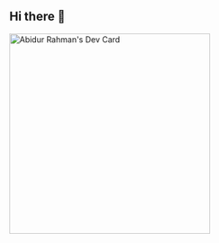 ## Hi there 👋

<!--
**MrAbidAkash/mrabidakash** is a ✨ _special_ ✨ repository because its `README.md` (this file) appears on your GitHub profile.

Here are some ideas to get you started:

- 🔭 I’m currently working on ...
- 🌱 I’m currently learning ...
- 👯 I’m looking to collaborate on ...
- 🤔 I’m looking for help with ...
- 💬 Ask me about ...
- 📫 How to reach me: ...
- 😄 Pronouns: ...
- ⚡ Fun fact: ...
-->


<a href="https://app.daily.dev/mrabidakash"><img src="https://api.daily.dev/devcards/v2/61qWzUGFU9CxWVPFk9fQa.png?type=default&r=6fk" width="356" alt="Abidur Rahman's Dev Card"/></a>
